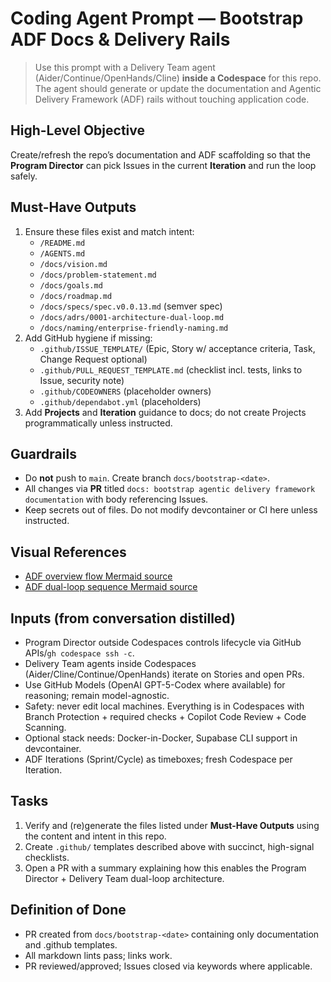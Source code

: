 
# Coding Agent Prompt — Bootstrap ADF Docs & Delivery Rails

> Use this prompt with a Delivery Team agent (Aider/Continue/OpenHands/Cline) **inside a Codespace** for this repo. The agent should generate or update the documentation and Agentic Delivery Framework (ADF) rails without touching application code.

## High-Level Objective

Create/refresh the repo’s documentation and ADF scaffolding so that the **Program Director** can pick Issues in the current **Iteration** and run the loop safely.

## Must-Have Outputs

1. Ensure these files exist and match intent:
   - `/README.md`
   - `/AGENTS.md`
   - `/docs/vision.md`
   - `/docs/problem-statement.md`
   - `/docs/goals.md`
   - `/docs/roadmap.md`
   - `/docs/specs/spec.v0.0.13.md` (semver spec)
   - `/docs/adrs/0001-architecture-dual-loop.md`
   - `/docs/naming/enterprise-friendly-naming.md`
2. Add GitHub hygiene if missing:
   - `.github/ISSUE_TEMPLATE/` (Epic, Story w/ acceptance criteria, Task, Change Request optional)
   - `.github/PULL_REQUEST_TEMPLATE.md` (checklist incl. tests, links to Issue, security note)
   - `.github/CODEOWNERS` (placeholder owners)
   - `.github/dependabot.yml` (placeholders)
3. Add **Projects** and **Iteration** guidance to docs; do not create Projects programmatically unless instructed.

## Guardrails

- Do **not** push to `main`. Create branch `docs/bootstrap-<date>`.
- All changes via **PR** titled `docs: bootstrap agentic delivery framework documentation` with body referencing Issues.
- Keep secrets out of files. Do not modify devcontainer or CI here unless instructed.

## Visual References
- [ADF overview flow Mermaid source](../diagrams/adf-overview-flow.mmd)
- [ADF dual-loop sequence Mermaid source](../diagrams/adf-sequence.mmd)

## Inputs (from conversation distilled)

- Program Director outside Codespaces controls lifecycle via GitHub APIs/`gh codespace ssh -c`.
- Delivery Team agents inside Codespaces (Aider/Cline/Continue/OpenHands) iterate on Stories and open PRs.
- Use GitHub Models (OpenAI GPT-5-Codex where available) for reasoning; remain model-agnostic.
- Safety: never edit local machines. Everything is in Codespaces with Branch Protection + required checks + Copilot Code Review + Code Scanning.
- Optional stack needs: Docker-in-Docker, Supabase CLI support in devcontainer.
- ADF Iterations (Sprint/Cycle) as timeboxes; fresh Codespace per Iteration.

## Tasks

1. Verify and (re)generate the files listed under **Must-Have Outputs** using the content and intent in this repo.
2. Create `.github/` templates described above with succinct, high-signal checklists.
3. Open a PR with a summary explaining how this enables the Program Director + Delivery Team dual-loop architecture.

## Definition of Done

- PR created from `docs/bootstrap-<date>` containing only documentation and .github templates.
- All markdown lints pass; links work.
- PR reviewed/approved; Issues closed via keywords where applicable.
